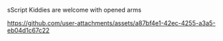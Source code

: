 sScript Kiddies are welcome with opened arms 

https://github.com/user-attachments/assets/a87bf4e1-42ec-4255-a3a5-eb04d1c67c22

